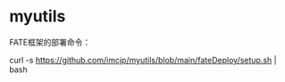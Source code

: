 # myutils
FATE框架的部署命令：

curl -s https://github.com/imcjp/myutils/blob/main/fateDeploy/setup.sh | bash
